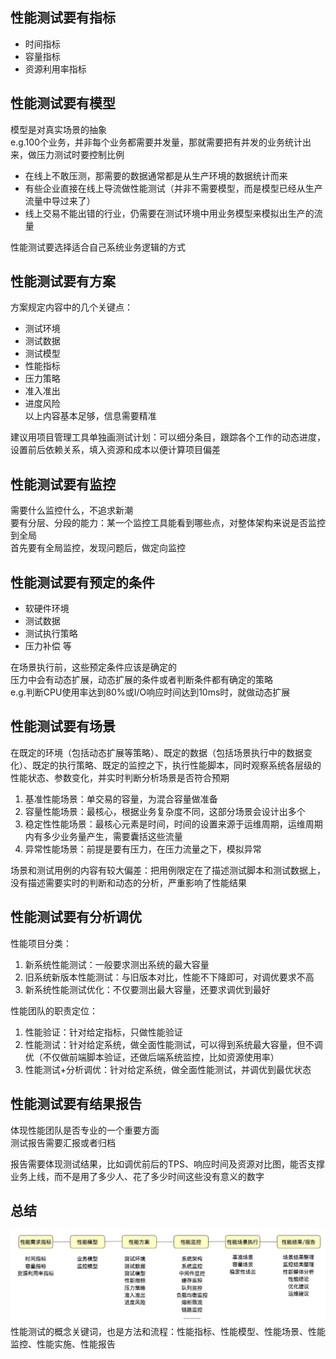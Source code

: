 ## 性能测试要有指标
* 时间指标  
* 容量指标  
* 资源利用率指标  


## 性能测试要有模型
模型是对真实场景的抽象  
e.g.100个业务，并非每个业务都需要并发量，那就需要把有并发的业务统计出来，做压力测试时要控制比例  
* 在线上不敢压测，那需要的数据通常都是从生产环境的数据统计而来  
* 有些企业直接在线上导流做性能测试（并非不需要模型，而是模型已经从生产流量中导过来了）  
* 线上交易不能出错的行业，仍需要在测试环境中用业务模型来模拟出生产的流量  

性能测试要选择适合自己系统业务逻辑的方式


## 性能测试要有方案
方案规定内容中的几个关键点：  
* 测试环境
* 测试数据
* 测试模型
* 性能指标
* 压力策略
* 准入准出
* 进度风险  
以上内容基本足够，信息需要精准  

建议用项目管理工具单独画测试计划：可以细分条目，跟踪各个工作的动态进度，设置前后依赖关系，填入资源和成本以便计算项目偏差


## 性能测试要有监控
需要什么监控什么，不追求新潮  
要有分层、分段的能力：某一个监控工具能看到哪些点，对整体架构来说是否监控到全局  
首先要有全局监控，发现问题后，做定向监控  


## 性能测试要有预定的条件
* 软硬件环境
* 测试数据
* 测试执行策略
* 压力补偿
等  

在场景执行前，这些预定条件应该是确定的  
压力中会有动态扩展，动态扩展的条件或者判断条件都有确定的策略  
e.g.判断CPU使用率达到80%或I/O响应时间达到10ms时，就做动态扩展  


## 性能测试要有场景
在既定的环境（包括动态扩展等策略）、既定的数据（包括场景执行中的数据变化）、既定的执行策略、既定的监控之下，执行性能脚本，同时观察系统各层级的性能状态、参数变化，并实时判断分析场景是否符合预期  
1. 基准性能场景：单交易的容量，为混合容量做准备
2. 容量性能场景：最核心，根据业务复杂度不同，这部分场景会设计出多个
3. 稳定性性能场景：最核心元素是时间，时间的设置来源于运维周期，运维周期内有多少业务量产生，需要囊括这些流量
4. 异常性能场景：前提是要有压力，在压力流量之下，模拟异常  

场景和测试用例的内容有较大偏差：把用例限定在了描述测试脚本和测试数据上，没有描述需要实时的判断和动态的分析，严重影响了性能结果  


## 性能测试要有分析调优
性能项目分类：  
1. 新系统性能测试：一般要求测出系统的最大容量
2. 旧系统新版本性能测试：与旧版本对比，性能不下降即可，对调优要求不高
3. 新系统性能测试优化：不仅要测出最大容量，还要求调优到最好  

性能团队的职责定位：
1. 性能验证：针对给定指标，只做性能验证
2. 性能测试：针对给定系统，做全面性能测试，可以得到系统最大容量，但不调优（不仅做前端脚本验证，还做后端系统监控，比如资源使用率）
3. 性能测试+分析调优：针对给定系统，做全面性能测试，并调优到最优状态


## 性能测试要有结果报告
体现性能团队是否专业的一个重要方面  
测试报告需要汇报或者归档  

报告需要体现测试结果，比如调优前后的TPS、响应时间及资源对比图，能否支撑业务上线，而不是用了多少人、花了多少时间这些没有意义的数字  


## 总结
![性能测试的概念](https://github.com/zhengxiaoyu59/Notes/blob/master/%E6%80%A7%E8%83%BD%E6%B5%8B%E8%AF%95%E5%AE%9E%E6%88%9830%E8%AE%B2/%E6%80%A7%E8%83%BD%E6%B5%8B%E8%AF%95%E6%A6%82%E5%BF%B5.jpg?raw=true)
性能测试的概念关键词，也是方法和流程：性能指标、性能模型、性能场景、性能监控、性能实施、性能报告  
